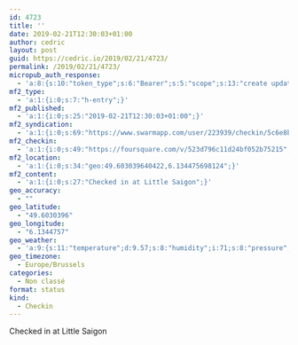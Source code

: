 ```yaml
---
id: 4723
title: ''
date: 2019-02-21T12:30:03+01:00
author: cedric
layout: post
guid: https://cedric.io/2019/02/21/4723/
permalink: /2019/02/21/4723/
micropub_auth_response:
  - 'a:8:{s:10:"token_type";s:6:"Bearer";s:5:"scope";s:13:"create update";s:2:"me";s:18:"https://cedric.io/";s:9:"issued_by";s:45:"https://cedric.io/wp-json/indieauth/1.0/token";s:9:"client_id";s:27:"https://ownyourswarm.p3k.io";s:9:"issued_at";i:1542614471;s:4:"user";i:1;s:13:"last_accessed";i:1550748621;}'
mf2_type:
  - 'a:1:{i:0;s:7:"h-entry";}'
mf2_published:
  - 'a:1:{i:0;s:25:"2019-02-21T12:30:03+01:00";}'
mf2_syndication:
  - 'a:1:{i:0;s:69:"https://www.swarmapp.com/user/223939/checkin/5c6e8bbb4940bc002c912094";}'
mf2_checkin:
  - 'a:1:{i:0;s:49:"https://foursquare.com/v/523d796c11d24bf052b75215";}'
mf2_location:
  - 'a:1:{i:0;s:34:"geo:49.603039640422,6.134475698124";}'
mf2_content:
  - 'a:1:{i:0;s:27:"Checked in at Little Saigon";}'
geo_accuracy:
  - ""
geo_latitude:
  - "49.6030396"
geo_longitude:
  - "6.1344757"
geo_weather:
  - 'a:9:{s:11:"temperature";d:9.57;s:8:"humidity";i:71;s:8:"pressure";i:1028;s:4:"wind";a:2:{s:5:"speed";d:2.6;s:6:"degree";i:230;}s:7:"summary";s:9:"clear sky";s:4:"icon";s:12:"wi-day-sunny";s:10:"visibility";i:10000;s:7:"sunrise";s:25:"2019-02-21T07:34:15+01:00";s:6:"sunset";s:25:"2019-02-21T18:03:54+01:00";}'
geo_timezone:
  - Europe/Brussels
categories:
  - Non classé
format: status
kind:
  - Checkin
---
```

Checked in at Little Saigon